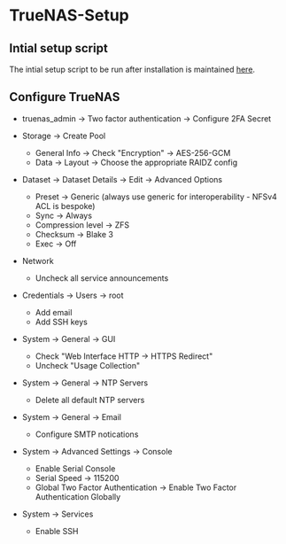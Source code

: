 # TrueNAS-Setup

## Intial setup script

The intial setup script to be run after installation is maintained [here](https://github.com/Metropolis-nexus/Linux-Setup-Scripts).

## Configure TrueNAS

- truenas_admin -> Two factor authentication -> Configure 2FA Secret

- Storage -> Create Pool
    - General Info -> Check "Encryption" -> AES-256-GCM
    - Data -> Layout -> Choose the appropriate RAIDZ config

- Dataset -> Dataset Details -> Edit -> Advanced Options
    - Preset -> Generic (always use generic for interoperability - NFSv4 ACL is bespoke)
    - Sync -> Always
    - Compression level -> ZFS
    - Checksum -> Blake 3
    - Exec -> Off

- Network
    - Uncheck all service announcements

- Credentials -> Users -> root
    - Add email
    - Add SSH keys

- System -> General -> GUI
    - Check "Web Interface HTTP -> HTTPS Redirect"
    - Uncheck "Usage Collection"

- System -> General -> NTP Servers
    - Delete all default NTP servers

- System -> General -> Email
    - Configure SMTP notications

- System -> Advanced Settings -> Console
    - Enable Serial Console
    - Serial Speed -> 115200
    - Global Two Factor Authentication -> Enable Two Factor Authentication Globally

- System -> Services
    - Enable SSH